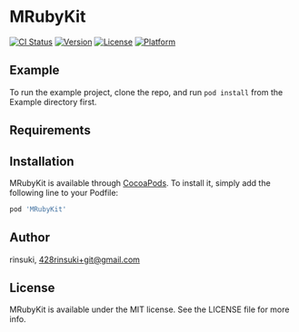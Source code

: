 # MRubyKit

[![CI Status](https://img.shields.io/travis/rinsuki/MRubyKit.svg?style=flat)](https://travis-ci.org/rinsuki/MRubyKit)
[![Version](https://img.shields.io/cocoapods/v/MRubyKit.svg?style=flat)](https://cocoapods.org/pods/MRubyKit)
[![License](https://img.shields.io/cocoapods/l/MRubyKit.svg?style=flat)](https://cocoapods.org/pods/MRubyKit)
[![Platform](https://img.shields.io/cocoapods/p/MRubyKit.svg?style=flat)](https://cocoapods.org/pods/MRubyKit)

## Example

To run the example project, clone the repo, and run `pod install` from the Example directory first.

## Requirements

## Installation

MRubyKit is available through [CocoaPods](https://cocoapods.org). To install
it, simply add the following line to your Podfile:

```ruby
pod 'MRubyKit'
```

## Author

rinsuki, 428rinsuki+git@gmail.com

## License

MRubyKit is available under the MIT license. See the LICENSE file for more info.
